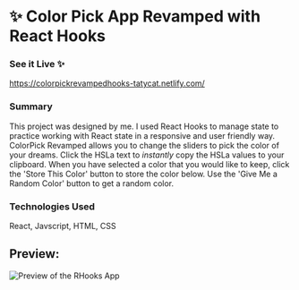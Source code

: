 # :sparkles: **Color Pick App Revamped with React Hooks**

### See it Live :sparkles:
https://colorpickrevampedhooks-tatycat.netlify.com/

### Summary
This project was designed by me. I used React Hooks to manage state to practice working with React state in a responsive and user friendly way.   
ColorPick Revamped allows you to change the sliders to pick the color of your dreams. Click the HSLa text to _instantly_ copy the HSLa values to your clipboard.  When you have selected a color that you would like to keep, click the 'Store This Color' button to store the color below. Use the 'Give Me a Random Color' button to get a random color.

### Technologies Used 
React, 
Javscript, 
HTML, 
CSS

## Preview:
![](/build/static/images/rhookspicker.gif "Preview of the RHooks App")